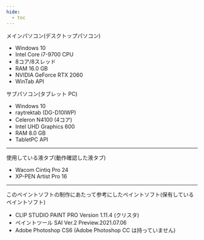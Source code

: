 ```yaml
---
hide:
  - toc
---
```


メインパソコン(デスクトップパソコン)

+ Windows 10
+ Intel Core i7-9700 CPU
+ 8コア/8スレッド
+ RAM 16.0 GB
+ NVIDIA GeForce RTX 2060
+ WinTab API


サブパソコン(タブレット PC)

+ Windows 10
+ raytrektab (DG-D10IWP)
+ Celeron N4100 (4コア)
+ Intel UHD Graphics 600
+ RAM 8.0 GB
+ TabletPC API

---

使用している液タブ(動作確認した液タブ)

+ Wacom Cintiq Pro 24
+ XP-PEN Artist Pro 16

---

このペイントソフトの制作にあたって参考にしたペイントソフト(保有しているペイントソフト)

+ CLIP STUDIO PAINT PRO Version 1.11.4 (クリスタ)
+ ペイントツール SAI Ver.2 Preview.2021.07.06
+ Adobe Photoshop CS6 (Adobe Photoshop CC は持っていません)
